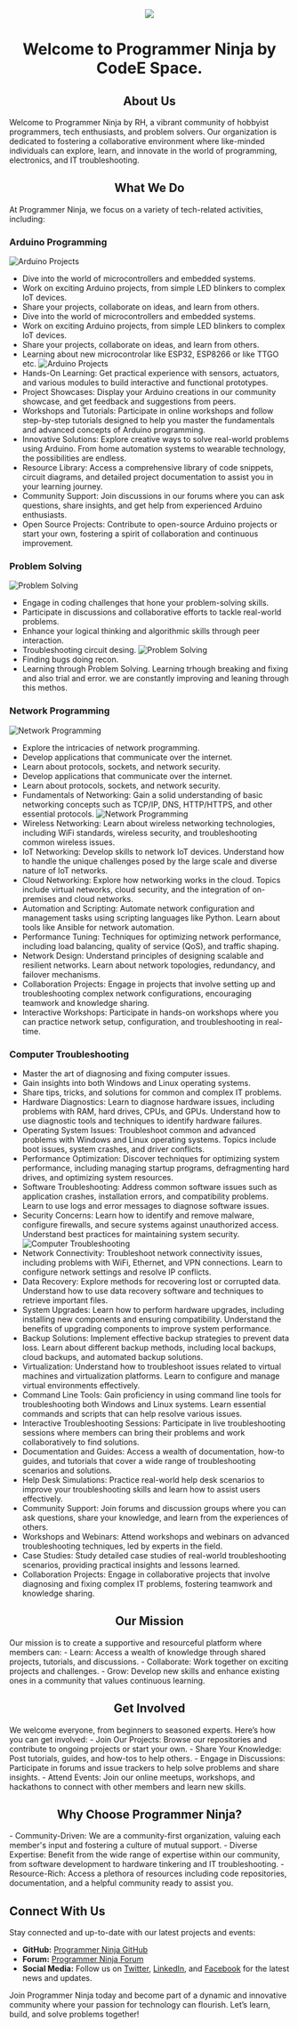 

<div align="center">
	<img src="https://github.com/ProgrammerNinja/.github/blob/main/img/logo/logo.150x150.png">
</div>
<h1 align="center">Welcome to Programmer Ninja by </br> CodeE Space.</h1>
<h2 align="center"> About Us</h2>
Welcome to Programmer Ninja by RH, a vibrant community of hobbyist programmers, tech enthusiasts, and problem solvers. Our organization is dedicated to fostering a collaborative environment where like-minded individuals can explore, learn, and innovate in the world of programming, electronics, and IT troubleshooting.

<h2 align="center"> What We Do </h2>
At Programmer Ninja, we focus on a variety of tech-related activities, including:

### Arduino Programming
![Arduino Projects](https://github.com/ProgrammerNinja/.github/blob/main/img/AD.jpg)
- Dive into the world of microcontrollers and embedded systems.
- Work on exciting Arduino projects, from simple LED blinkers to complex IoT devices.
- Share your projects, collaborate on ideas, and learn from others.
- Dive into the world of microcontrollers and embedded systems.
- Work on exciting Arduino projects, from simple LED blinkers to complex IoT devices.
- Share your projects, collaborate on ideas, and learn from others.
- Learning about new microcontrolar like ESP32, ESP8266 or like TTGO etc.
![Arduino Projects](https://github.com/ProgrammerNinja/.github/blob/main/img/AD3.jpg)
- Hands-On Learning: Get practical experience with sensors, actuators, and various modules to build interactive and functional prototypes.
- Project Showcases: Display your Arduino creations in our community showcase, and get feedback and suggestions from peers.
- Workshops and Tutorials: Participate in online workshops and follow step-by-step tutorials designed to help you master the fundamentals and advanced concepts of Arduino programming.
- Innovative Solutions: Explore creative ways to solve real-world problems using Arduino. From home automation systems to wearable technology, the possibilities are endless.
- Resource Library: Access a comprehensive library of code snippets, circuit diagrams, and detailed project documentation to assist you in your learning journey.
- Community Support: Join discussions in our forums where you can ask questions, share insights, and get help from experienced Arduino enthusiasts.
- Open Source Projects: Contribute to open-source Arduino projects or start your own, fostering a spirit of collaboration and continuous improvement.
### Problem Solving
![Problem Solving](https://github.com/ProgrammerNinja/.github/blob/main/img/PS3.jpg)
- Engage in coding challenges that hone your problem-solving skills.
- Participate in discussions and collaborative efforts to tackle real-world problems.
- Enhance your logical thinking and algorithmic skills through peer interaction.
- Troubleshooting circuit desing.
![Problem Solving](https://github.com/ProgrammerNinja/.github/blob/main/img/PS2.jpg)
- Finding bugs doing recon.
- Learning through Problem Solving.
Learning trhough breaking and fixing and also trial and error. we are constantly improving and leaning through this methos.
### Network Programming
![Network Programming](https://github.com/ProgrammerNinja/.github/blob/main/img/NP3.jpg)
- Explore the intricacies of network programming.
- Develop applications that communicate over the internet.
- Learn about protocols, sockets, and network security.
- Develop applications that communicate over the internet.
- Learn about protocols, sockets, and network security.
- Fundamentals of Networking: Gain a solid understanding of basic networking concepts such as TCP/IP, DNS, HTTP/HTTPS, and other essential protocols.
![Network Programming](https://github.com/ProgrammerNinja/.github/blob/main/img/NP2.jpg)
- Wireless Networking: Learn about wireless networking technologies, including WiFi standards, wireless security, and troubleshooting common wireless issues.
- IoT Networking: Develop skills to network IoT devices. Understand how to handle the unique challenges posed by the large scale and diverse nature of IoT networks.
- Cloud Networking: Explore how networking works in the cloud. Topics include virtual networks, cloud security, and the integration of on-premises and cloud networks.
- Automation and Scripting: Automate network configuration and management tasks using scripting languages like Python. Learn about tools like Ansible for network automation.
- Performance Tuning: Techniques for optimizing network performance, including load balancing, quality of service (QoS), and traffic shaping.
- Network Design: Understand principles of designing scalable and resilient networks. Learn about network topologies, redundancy, and failover mechanisms.
- Collaboration Projects: Engage in projects that involve setting up and troubleshooting complex network configurations, encouraging teamwork and knowledge sharing.
- Interactive Workshops: Participate in hands-on workshops where you can practice network setup, configuration, and troubleshooting in real-time.
### Computer Troubleshooting
- Master the art of diagnosing and fixing computer issues.
- Gain insights into both Windows and Linux operating systems.
- Share tips, tricks, and solutions for common and complex IT problems.
- Hardware Diagnostics: Learn to diagnose hardware issues, including problems with RAM, hard drives, CPUs, and GPUs. Understand how to use diagnostic tools and techniques to identify hardware failures.
- Operating System Issues: Troubleshoot common and advanced problems with Windows and Linux operating systems. Topics include boot issues, system crashes, and driver conflicts.
- Performance Optimization: Discover techniques for optimizing system performance, including managing startup programs, defragmenting hard drives, and optimizing system resources.
- Software Troubleshooting: Address common software issues such as application crashes, installation errors, and compatibility problems. Learn to use logs and error messages to diagnose software issues.
- Security Concerns: Learn how to identify and remove malware, configure firewalls, and secure systems against unauthorized access. Understand best practices for maintaining system security.
![Computer Troubleshooting](https://github.com/ProgrammerNinja/.github/blob/main/img/CT.jpg)
- Network Connectivity: Troubleshoot network connectivity issues, including problems with WiFi, Ethernet, and VPN connections. Learn to configure network settings and resolve IP conflicts.
- Data Recovery: Explore methods for recovering lost or corrupted data. Understand how to use data recovery software and techniques to retrieve important files.
- System Upgrades: Learn how to perform hardware upgrades, including installing new components and ensuring compatibility. Understand the benefits of upgrading components to improve system performance.
- Backup Solutions: Implement effective backup strategies to prevent data loss. Learn about different backup methods, including local backups, cloud backups, and automated backup solutions.
- Virtualization: Understand how to troubleshoot issues related to virtual machines and virtualization platforms. Learn to configure and manage virtual environments effectively.
- Command Line Tools: Gain proficiency in using command line tools for troubleshooting both Windows and Linux systems. Learn essential commands and scripts that can help resolve various issues.
- Interactive Troubleshooting Sessions: Participate in live troubleshooting sessions where members can bring their problems and work collaboratively to find solutions.
- Documentation and Guides: Access a wealth of documentation, how-to guides, and tutorials that cover a wide range of troubleshooting scenarios and solutions.
- Help Desk Simulations: Practice real-world help desk scenarios to improve your troubleshooting skills and learn how to assist users effectively.
- Community Support: Join forums and discussion groups where you can ask questions, share your knowledge, and learn from the experiences of others.
- Workshops and Webinars: Attend workshops and webinars on advanced troubleshooting techniques, led by experts in the field.
- Case Studies: Study detailed case studies of real-world troubleshooting scenarios, providing practical insights and lessons learned.
- Collaboration Projects: Engage in collaborative projects that involve diagnosing and fixing complex IT problems, fostering teamwork and knowledge sharing.

<h2 align="center"> Our Mission </h2>
Our mission is to create a supportive and resourceful platform where members can:
- Learn: Access a wealth of knowledge through shared projects, tutorials, and discussions.
- Collaborate: Work together on exciting projects and challenges.
- Grow: Develop new skills and enhance existing ones in a community that values continuous learning.

<h2 align="center"> Get Involved </h2>
We welcome everyone, from beginners to seasoned experts. Here’s how you can get involved:
- Join Our Projects: Browse our repositories and contribute to ongoing projects or start your own.
- Share Your Knowledge: Post tutorials, guides, and how-tos to help others.
- Engage in Discussions: Participate in forums and issue trackers to help solve problems and share insights.
- Attend Events: Join our online meetups, workshops, and hackathons to connect with other members and learn new skills.

<h2 align="center"> Why Choose Programmer Ninja? </h2>
- Community-Driven: We are a community-first organization, valuing each member's input and fostering a culture of mutual support.
- Diverse Expertise: Benefit from the wide range of expertise within our community, from software development to hardware tinkering and IT troubleshooting.
- Resource-Rich: Access a plethora of resources including code repositories, documentation, and a helpful community ready to assist you.

## Connect With Us
Stay connected and up-to-date with our latest projects and events:
- **GitHub:** [Programmer Ninja GitHub](https://github.com/Programmerninja)
- **Forum:** [Programmer Ninja Forum](#)
- **Social Media:** Follow us on [Twitter](#), [LinkedIn](#), and [Facebook](#) for the latest news and updates.

Join Programmer Ninja  today and become part of a dynamic and innovative community where your passion for technology can flourish. Let’s learn, build, and solve problems together!
